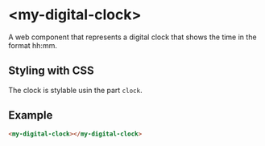 # &lt;my-digital-clock&gt;

A web component that represents a digital clock that shows the time in the format hh:mm.

## Styling with CSS
The clock is stylable usin the part `clock`.

## Example

```html
<my-digital-clock></my-digital-clock>
```